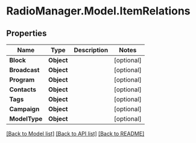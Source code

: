 # RadioManager.Model.ItemRelations
## Properties

Name | Type | Description | Notes
------------ | ------------- | ------------- | -------------
**Block** | **Object** |  | [optional] 
**Broadcast** | **Object** |  | [optional] 
**Program** | **Object** |  | [optional] 
**Contacts** | **Object** |  | [optional] 
**Tags** | **Object** |  | [optional] 
**Campaign** | **Object** |  | [optional] 
**ModelType** | **Object** |  | [optional] 

[[Back to Model list]](../README.md#documentation-for-models) [[Back to API list]](../README.md#documentation-for-api-endpoints) [[Back to README]](../README.md)

